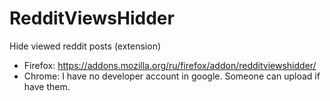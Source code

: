 # RedditViewsHidder
Hide viewed reddit posts (extension)

* Firefox: https://addons.mozilla.org/ru/firefox/addon/redditviewshidder/
* Chrome: I have no developer account in google. Someone can upload if have them.
